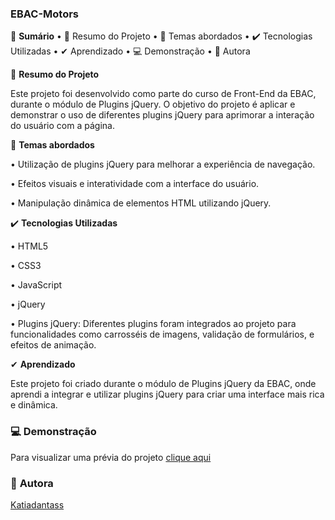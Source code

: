 ### **EBAC-Motors** ###

📎 **Sumário**
•	📌 Resumo do Projeto
•	📂 Temas abordados
•	✔️ Tecnologias Utilizadas
• ✔  Aprendizado
•	💻 Demonstração
•	🙋 Autora

📌 **Resumo do Projeto**

Este projeto foi desenvolvido como parte do curso de Front-End da EBAC, durante o módulo de Plugins jQuery. O objetivo do projeto é aplicar e demonstrar o uso de diferentes plugins jQuery para aprimorar a interação do usuário com a página.

📂 **Temas abordados**

•	Utilização de plugins jQuery para melhorar a experiência de navegação.

•	Efeitos visuais e interatividade com a interface do usuário.

•	Manipulação dinâmica de elementos HTML utilizando jQuery.

✔️ **Tecnologias Utilizadas**

•	HTML5

•	CSS3

•	JavaScript

•	jQuery

•	Plugins jQuery: Diferentes plugins foram integrados ao projeto para funcionalidades como carrosséis de imagens, validação de formulários, e efeitos de animação.

✔ **Aprendizado**

Este projeto foi criado durante o módulo de Plugins jQuery da EBAC, onde aprendi a integrar e utilizar plugins jQuery para criar uma interface mais rica e dinâmica.

### 💻 **Demonstração** ###

Para visualizar uma prévia do projeto [clique aqui](https://ebac-motors-delta-ten.vercel.app/)

### 🙋 **Autora** ###

[Katiadantass](https://github.com/Katiadantass)
